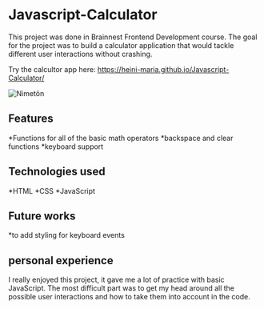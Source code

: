 # Javascript-Calculator

This project was done in Brainnest Frontend Development course. The goal for the project was to build a calculator application that would tackle different user interactions without crashing.

Try the calcultor app here:  https://heini-maria.github.io/Javascript-Calculator/

![Nimetön](https://user-images.githubusercontent.com/115211431/208667013-7251e905-fd0b-4c1b-9397-882eb780da3c.png)


## Features

  *Functions for all of the basic math operators
  *backspace and clear functions
  *keyboard support

## Technologies used
 
 *HTML
  *CSS
  *JavaScript
  
## Future works
  
  *to add styling for keyboard events 
 
## personal experience
I really enjoyed this project, it gave me a lot of practice with basic JavaScript. The most difficult part was to get my head around all the possible user interactions and how to take them into account in the code.
